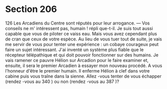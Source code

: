 # Section 206

126
Les Arcadiens du Centre sont réputés pour leur arrogance.
— Vos conseils ne m' intéressent pas, humain ! répli que-t-il. Je
suis tout aussi capable que vous de piloter ce vaiss eau. Mais vous
avez cependant plus de cran que ceux de votre espèce. Au lieu de
vous tuer tout de suite, je vais me servir de vous pour tenter une
expérience : un cobaye courageux peut faire un sujet intéressant.
J'ai inventé un système plus fiable que le récepteur télépathique
et qui  doit  pouvoir fonctionner sur des humains. Je vais
ramener ce pauvre Hélion sur Arcadion pour le faire examiner et,
ensuite, il sera le premier Arcadien à essayer mon nouveau
procédé. A vous l'honneur d'être le premier humain.
Il enferme Hélion à clef dans votre cabine puis vous traîne dans
la sienne. Allez -vous tenter de vous échapper (rendez -vous au
340 ) ou non (rendez -vous au 387 )?